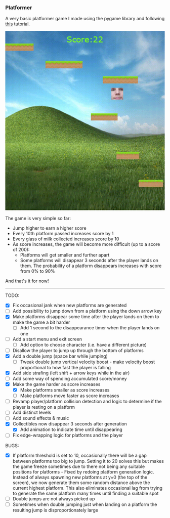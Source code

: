 ### Platformer

A very basic platformer game I made using the pygame library and following 
[this](https://coderslegacy.com/python/pygame-platformer-game-development/) tutorial.

![demo gif](data/gameDemo.gif)

The game is very simple so far:
* Jump higher to earn a higher score
* Every 10th platform passed increases score by 1
* Every glass of milk collected increases score by 10
* As score increases, the game will become more difficult (up to a score of 200):
  * Platforms will get smaller and further apart
  * Some platforms will disappear 3 seconds after the player lands on them. The probability of a platform disappears 
    increases with score from 0% to 90%

And that's it for now!

---

TODO:
- [x] Fix occasional jank when new platforms are generated
- [ ] Add possibility to jump down from a platform using the down arrow key
- [x] Make platforms disappear some time after the player lands on them to make the game a bit harder
  - [ ] Add 1 second to the disappearance timer when the player lands on one
- [ ] Add a start menu and exit screen
  - [ ] Add option to choose character (i.e. have a different picture)
- [ ] Disallow the player to jump up through the bottom of platforms
- [x] Add a double jump (space bar while jumping)
  - [ ] Tweak double jump vertical velocity boost - make velocity boost proportional to how fast the player is falling 
- [x] Add side strafing (left shift + arrow keys while in the air)
- [ ] Add some way of spending accumulated score/money
- [x] Make the game harder as score increases
  - [x] Make platforms smaller as score increases
  - [ ] Make platforms move faster as score increases
- [ ] Revamp player/platform collision detection and logic to determine if the player is resting on a platform
- [ ] Add distinct levels
- [ ] Add sound effects & music
- [x] Collectibles now disappear 3 seconds after generation
  - [x] Add animation to indicate time until disappearing
- [ ] Fix edge-wrapping logic for platforms and the player
 
BUGS:
- [x] If platform threshold is set to 10, occasionally there will be a gap between platforms too big to jump. Setting 
it to 20 solves this but makes the game freeze sometimes due to there not being any suitable positions for platforms - 
Fixed by redoing platform generation logic. Instead of always spawning new platforms at y=0 (the top of the screen), we 
now generate them some random distance above the current highest platform. This also eliminates occasional lag from 
trying to generate the same platform many times until finding a suitable spot
- [ ] Double jumps are not always picked up
- [ ] Sometimes when double jumping just when landing on a platform the resulting jump is disproportionately large
